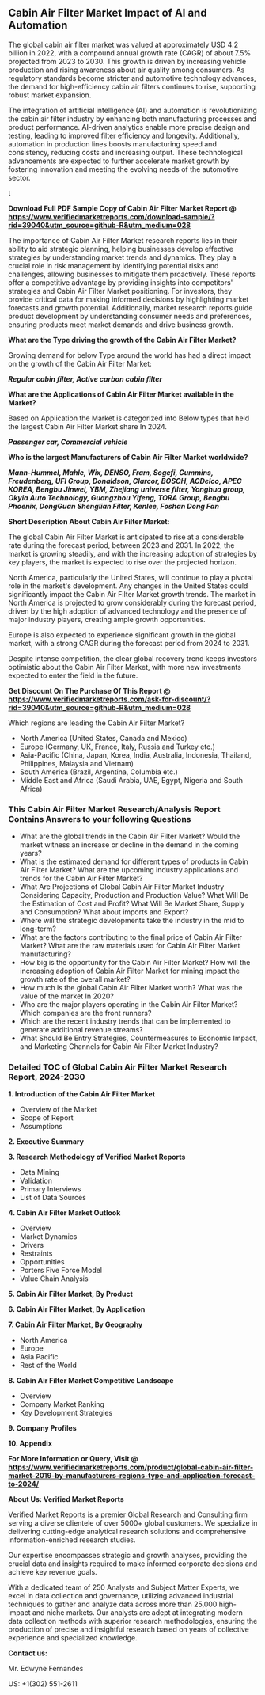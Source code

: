 <h2>Cabin Air Filter Market Impact of AI and Automation</h2><p>The global cabin air filter market was valued at approximately USD 4.2 billion in 2022, with a compound annual growth rate (CAGR) of about 7.5% projected from 2023 to 2030. This growth is driven by increasing vehicle production and rising awareness about air quality among consumers. As regulatory standards become stricter and automotive technology advances, the demand for high-efficiency cabin air filters continues to rise, supporting robust market expansion.</p><p>The integration of artificial intelligence (AI) and automation is revolutionizing the cabin air filter industry by enhancing both manufacturing processes and product performance. AI-driven analytics enable more precise design and testing, leading to improved filter efficiency and longevity. Additionally, automation in production lines boosts manufacturing speed and consistency, reducing costs and increasing output. These technological advancements are expected to further accelerate market growth by fostering innovation and meeting the evolving needs of the automotive sector.</p>t</p><p id="" class=""><strong>Download Full PDF Sample Copy of Cabin Air Filter Market Report @ <a href="https://www.verifiedmarketreports.com/download-sample/?rid=39040&utm_source=github-R&utm_medium=028" target="_blank">https://www.verifiedmarketreports.com/download-sample/?rid=39040&utm_source=github-R&utm_medium=028</a></strong></p><p>The importance of&nbsp;Cabin Air Filter Market research reports lies in their ability to aid strategic planning, helping businesses develop effective strategies by understanding market trends and dynamics. They play a crucial role in risk management by identifying potential risks and challenges, allowing businesses to mitigate them proactively. These reports offer a competitive advantage by providing insights into competitors' strategies and Cabin Air Filter Market positioning. For investors, they provide critical data for making informed decisions by highlighting market forecasts and growth potential. Additionally, market research reports guide product development by understanding consumer needs and preferences, ensuring products meet market demands and drive business growth.</p><p><strong>What are the&nbsp;Type driving the growth of the Cabin Air Filter Market?</strong></p><p id="" class="">Growing demand for below Type around the world has had a direct impact on the growth of the Cabin Air Filter Market:</p><em><strong>Regular cabin filter, Active carbon cabin filter</strong></em></p><strong>What are the&nbsp;Applications&nbsp;of Cabin Air Filter Market available in the Market?</strong></p><p id="" class="">Based on Application the Market is categorized into Below types that held the largest Cabin Air Filter Market share In 2024.</p><em><strong>Passenger car, Commercial vehicle</strong></em></p><strong>Who is the largest Manufacturers of Cabin Air Filter Market worldwide?</strong></p><p><em><strong>Mann-Hummel, Mahle, Wix, DENSO, Fram, Sogefi, Cummins, Freudenberg, UFI Group, Donaldson, Clarcor, BOSCH, ACDelco, APEC KOREA, Bengbu Jinwei, YBM, Zhejiang universe filter, Yonghua group, Okyia Auto Technology, Guangzhou Yifeng, TORA Group, Bengbu Phoenix, DongGuan Shenglian Filter, Kenlee, Foshan Dong Fan</strong></em></p><p id="" class=""><strong>Short Description About Cabin Air Filter Market:</strong></p><p>The global Cabin Air Filter Market is anticipated to rise at a considerable rate during the forecast period, between 2023 and 2031. In 2022, the market is growing steadily, and with the increasing adoption of strategies by key players, the market is expected to rise over the projected horizon.</p><p>North America, particularly the United States, will continue to play a pivotal role in the market's development. Any changes in the United States could significantly impact the Cabin Air Filter Market growth trends. The market in North America is projected to grow considerably during the forecast period, driven by the high adoption of advanced technology and the presence of major industry players, creating ample growth opportunities.</p><p>Europe is also expected to experience significant growth in the global market, with a strong CAGR during the forecast period from 2024 to 2031.</p><p>Despite intense competition, the clear global recovery trend keeps investors optimistic about the Cabin Air Filter Market, with more new investments expected to enter the field in the future.</p><p id="" class=""><strong>Get Discount On The Purchase Of This Report @ <a href="https://www.verifiedmarketreports.com/ask-for-discount/?rid=39040&utm_source=github-R&utm_medium=028" target="_blank">https://www.verifiedmarketreports.com/ask-for-discount/?rid=39040&utm_source=github-R&utm_medium=028</a></strong></p>Which regions are leading the Cabin Air Filter Market?</p><ul><li>North America (United States, Canada and Mexico)</li><li>Europe (Germany, UK, France, Italy, Russia and Turkey etc.)</li><li>Asia-Pacific (China, Japan, Korea, India, Australia, Indonesia, Thailand, Philippines, Malaysia and Vietnam)</li><li>South America (Brazil, Argentina, Columbia etc.)</li><li>Middle East and Africa (Saudi Arabia, UAE, Egypt, Nigeria and South Africa)</li></ul><h3 id="" class="">This Cabin Air Filter Market Research/Analysis Report Contains Answers to your following Questions</h3><ul><li>What are the global trends in the Cabin Air Filter Market? Would the market witness an increase or decline in the demand in the coming years?</li><li>What is the estimated demand for different types of products in Cabin Air Filter Market? What are the upcoming industry applications and trends for the Cabin Air Filter Market?</li><li>What Are Projections of Global Cabin Air Filter Market Industry Considering Capacity, Production and Production Value? What Will Be the Estimation of Cost and Profit? What Will Be Market Share, Supply and Consumption? What about imports and Export?</li><li>Where will the strategic developments take the industry in the mid to long-term?</li><li>What are the factors contributing to the final price of Cabin Air Filter Market? What are the raw materials used for Cabin Air Filter Market manufacturing?</li><li>How big is the opportunity for the Cabin Air Filter Market? How will the increasing adoption of Cabin Air Filter Market for mining impact the growth rate of the overall market?</li><li>How much is the global Cabin Air Filter Market worth? What was the value of the market In 2020?</li><li>Who are the major players operating in the Cabin Air Filter Market? Which companies are the front runners?</li><li>Which are the recent industry trends that can be implemented to generate additional revenue streams?</li><li>What Should Be Entry Strategies, Countermeasures to Economic Impact, and Marketing Channels for Cabin Air Filter Market Industry?</li></ul><h3 id="" class="">Detailed TOC of Global Cabin Air Filter Market Research Report, 2024-2030</h3><p id="" class=""><strong>1. Introduction of the Cabin Air Filter Market</strong></p><ul><li>Overview of the Market</li><li>Scope of Report</li><li>Assumptions</li></ul><p id="" class=""><strong>2. Executive Summary</strong></p><p id="" class=""><strong>3. Research Methodology of Verified Market Reports</strong></p><ul><li>Data Mining</li><li>Validation</li><li>Primary Interviews</li><li>List of Data Sources</li></ul><p id="" class=""><strong>4. Cabin Air Filter Market Outlook</strong></p><ul><li>Overview</li><li>Market Dynamics</li><li>Drivers</li><li>Restraints</li><li>Opportunities</li><li>Porters Five Force Model</li><li>Value Chain Analysis</li></ul><p id="" class=""><strong>5. Cabin Air Filter Market, By Product</strong></p><p id="" class=""><strong>6. Cabin Air Filter Market, By Application</strong></p><p id="" class=""><strong>7. Cabin Air Filter Market, By Geography</strong></p><ul><li>North America</li><li>Europe</li><li>Asia Pacific</li><li>Rest of the World</li></ul><p id="" class=""><strong>8. Cabin Air Filter Market Competitive Landscape</strong></p><ul><li>Overview</li><li>Company Market Ranking</li><li>Key Development Strategies</li></ul><p id="" class=""><strong>9. Company Profiles</strong></p><p id="" class=""><strong>10. Appendix</strong></p><p id="" class=""><strong>For More Information or Query, Visit @ <a href="https://www.verifiedmarketreports.com/product/global-cabin-air-filter-market-2019-by-manufacturers-regions-type-and-application-forecast-to-2024/" target="_blank">https://www.verifiedmarketreports.com/product/global-cabin-air-filter-market-2019-by-manufacturers-regions-type-and-application-forecast-to-2024/</a></strong></p><p id="" class=""><strong>About Us: Verified Market Reports</strong></p><p id="" class="">Verified Market Reports is a premier Global Research and Consulting firm serving a diverse clientele of over 5000+ global customers. We specialize in delivering cutting-edge analytical research solutions and comprehensive information-enriched research studies.</p><p id="" class="">Our expertise encompasses strategic and growth analyses, providing the crucial data and insights required to make informed corporate decisions and achieve key revenue goals.</p><p id="" class="">With a dedicated team of 250 Analysts and Subject Matter Experts, we excel in data collection and governance, utilizing advanced industrial techniques to gather and analyze data across more than 25,000 high-impact and niche markets. Our analysts are adept at integrating modern data collection methods with superior research methodologies, ensuring the production of precise and insightful research based on years of collective experience and specialized knowledge.</p><p id="" class=""><strong>Contact us:</strong></p><p id="" class="">Mr. Edwyne Fernandes</p><p id="" class="">US: +1(302) 551-2611</p>